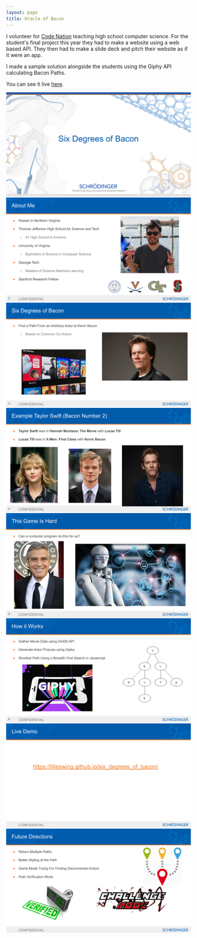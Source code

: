 ```yaml
---
layout: page
title: Oracle of Bacon
---
```


I volunteer for [Code Nation](https://codenation.org/) teaching high school computer science.
For the student's final project this year they had to make a website using a web based API.
They then had to make a slide deck and pitch their website as if it were an app.

I made a sample solution alongside the students using the Giphy API calculating Bacon Paths.

You can see it live [here](https://lilleswing.github.io/six_degrees_of_bacon/).

![overview_pic](/assets/2019_06_08/1.svg)
![overview_pic](/assets/2019_06_08/2.svg)
![overview_pic](/assets/2019_06_08/3.svg)
![overview_pic](/assets/2019_06_08/4.svg)
![overview_pic](/assets/2019_06_08/5.svg)
![overview_pic](/assets/2019_06_08/6.svg)
![overview_pic](/assets/2019_06_08/7.svg)
![overview_pic](/assets/2019_06_08/8.svg)
